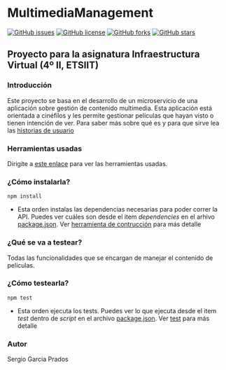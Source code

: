 # MultimediaManagement

[![GitHub issues](https://img.shields.io/github/issues/sergiogp98/MultimediaManagement)](https://github.com/sergiogp98/MultimediaManagement/issues) [![GitHub license](https://img.shields.io/github/license/sergiogp98/MultimediaManagement)](https://github.com/sergiogp98/MultimediaManagement/blob/master/LICENSE) [![GitHub forks](https://img.shields.io/github/forks/sergiogp98/MultimediaManagement)](https://github.com/sergiogp98/MultimediaManagement/network) [![GitHub stars](https://img.shields.io/github/stars/sergiogp98/MultimediaManagement)](https://github.com/sergiogp98/MultimediaManagement/stargazers)

## Proyecto para la asignatura Infraestructura Virtual (4º II, ETSIIT)

### Introducción
Este proyecto se basa en el desarrollo de un microservicio de una aplicación sobre gestión de contenido multimedia. Esta aplicación está orientada a cinéfilos y les permite gestionar películas que hayan visto o tienen intención de ver. Para saber más sobre qué es y para que sirve lea las [historias de usuario](https://github.com/sergiogp98/MultimediaManagement/blob/master/docs/historias_usuario.md)

### Herramientas usadas
Dirigite a [este enlace](https://github.com/sergiogp98/MultimediaManagement/blob/master/docs/herramientas.md) para ver las herramientas usadas.

### ¿Cómo instalarla?
`npm install`
* Esta orden instalas las dependencias necesarias para poder correr la API. Puedes ver cuáles son desde el item *dependencies* en el arhivo [package.json](https://github.com/sergiogp98/MultimediaManagement/blob/master/package.json). Ver [herramienta de contrucción](https://github.com/sergiogp98/MultimediaManagement/blob/master/docs/herramientas.md) para más detalle

### ¿Qué se va a testear?
Todas las funcionalidades que se encargan de manejar el contenido de películas.

### ¿Cómo testearla?
`npm test`
* Esta orden ejecuta los tests. Puedes ver lo que ejecuta desde el item *test* dentro de *script* en el archivo [package.json](https://github.com/sergiogp98/MultimediaManagement/blob/master/package.json). Ver [test](https://github.com/sergiogp98/MultimediaManagement/blob/master/docs/herramientas.md) para más detalle

### Autor
Sergio Garcia Prados


